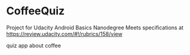 # CoffeeQuiz
Project for Udacity Android Basics Nanodegree
Meets specifications at https://review.udacity.com/#!/rubrics/158/view

quiz app about coffee

